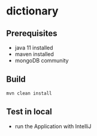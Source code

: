 # dictionary

## Prerequisites
- java 11 installed
- maven installed
- mongoDB community

## Build
```
mvn clean install
```

## Test in local
- run the Application with IntelliJ
